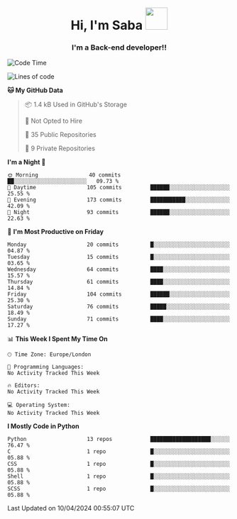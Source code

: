 <h1 align="center">Hi, I'm Saba <img src="https://media.giphy.com/media/EdB2g3VFDoKs57oe1w/giphy.gif" width="50"></h1>
<h3 align="center">I'm a Back-end developer!!</h3>

<!--START_SECTION:waka-->
![Code Time](http://img.shields.io/badge/Code%20Time-805%20hrs%207%20mins-blue)

![Lines of code](https://img.shields.io/badge/From%20Hello%20World%20I%27ve%20Written-60.0%20thousand%20lines%20of%20code-blue)

**🐱 My GitHub Data** 

> 📦 1.4 kB Used in GitHub's Storage 
 > 
> 🚫 Not Opted to Hire
 > 
> 📜 35 Public Repositories 
 > 
> 🔑 9 Private Repositories 
 > 
**I'm a Night 🦉** 

```text
🌞 Morning                40 commits          ██░░░░░░░░░░░░░░░░░░░░░░░   09.73 % 
🌆 Daytime                105 commits         ██████░░░░░░░░░░░░░░░░░░░   25.55 % 
🌃 Evening                173 commits         ███████████░░░░░░░░░░░░░░   42.09 % 
🌙 Night                  93 commits          ██████░░░░░░░░░░░░░░░░░░░   22.63 % 
```
📅 **I'm Most Productive on Friday** 

```text
Monday                   20 commits          █░░░░░░░░░░░░░░░░░░░░░░░░   04.87 % 
Tuesday                  15 commits          █░░░░░░░░░░░░░░░░░░░░░░░░   03.65 % 
Wednesday                64 commits          ████░░░░░░░░░░░░░░░░░░░░░   15.57 % 
Thursday                 61 commits          ████░░░░░░░░░░░░░░░░░░░░░   14.84 % 
Friday                   104 commits         ██████░░░░░░░░░░░░░░░░░░░   25.30 % 
Saturday                 76 commits          █████░░░░░░░░░░░░░░░░░░░░   18.49 % 
Sunday                   71 commits          ████░░░░░░░░░░░░░░░░░░░░░   17.27 % 
```


📊 **This Week I Spent My Time On** 

```text
🕑︎ Time Zone: Europe/London

💬 Programming Languages: 
No Activity Tracked This Week

🔥 Editors: 
No Activity Tracked This Week

💻 Operating System: 
No Activity Tracked This Week
```

**I Mostly Code in Python** 

```text
Python                   13 repos            ███████████████████░░░░░░   76.47 % 
C                        1 repo              █░░░░░░░░░░░░░░░░░░░░░░░░   05.88 % 
CSS                      1 repo              █░░░░░░░░░░░░░░░░░░░░░░░░   05.88 % 
Shell                    1 repo              █░░░░░░░░░░░░░░░░░░░░░░░░   05.88 % 
SCSS                     1 repo              █░░░░░░░░░░░░░░░░░░░░░░░░   05.88 % 
```




 Last Updated on 10/04/2024 00:55:07 UTC
<!--END_SECTION:waka-->
